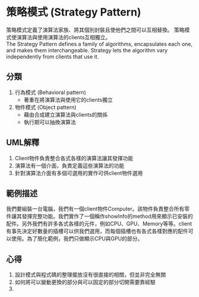 # 策略模式 (Strategy Pattern)
策略模式定義了演算法家族、將其個別封裝且使他們之間可以互相替換。 策略模式使演算法與使用演算法的clients互相獨立。  
The Strategy Pattern defines a family of algorithms, encapsulates each one, and makes them interchangeable. Strategy lets the algorithm vary independently from clients that use it.


## 分類
1. 行為模式 (Behavioral pattern)
   - 著重在將演算法與使用它的clients獨立
1. 物件模式 (Object pattern)
   - 藉由合成建立演算法與clients的關係
   - 執行期可以抽換演算法


## UML解釋
1. Client物件負責整合各式各樣的演算法讓其發揮功能
2. 演算法有一個介面，負責定義這些演算法的功能
3. 針對演算法介面有多個可選用的實作可供client物件選用


## 範例描述
我們要組裝一台電腦，我們有一個client物件Computer。該物件負責整合所有零件讓其發揮完整功能。我們實作了一個稱作showInfo的method用來顯示已安裝的配件。另外我們有許多各式各樣的元件，例如CPU、GPU、Memory等等。client有事先決定好數量的插槽可以供我們選用，而每個插槽也有各式各樣對應的配件可以使用。為了簡化範例，我們只做顯示CPU與GPU的部分。


## 心得
1. 設計模式與程式碼的整理擺放沒有很直接的相關，但並非完全無關
1. 如何將可以變動更換的部分與可以固定的部分切開需要靠經驗
1. 